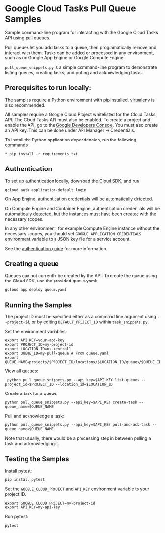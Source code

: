 # Google Cloud Tasks Pull Queue Samples

Sample command-line program for interacting with the Google Cloud Tasks API
using pull queues.

Pull queues let you add tasks to a queue, then programatically remove and
interact with them. Tasks can be added or processed in any environment,
such as on Google App Engine or Google Compute Engine.

`pull_queue_snippets.py` is a simple command-line program to demonstrate listing queues,
 creating tasks, and pulling and acknowledging tasks.

## Prerequisites to run locally:

The samples require a Python environment with [pip](https://pypi.python.org/pypi/pip) installed.
[virtualenv](https://virtualenv.readthedocs.org/en/latest/) is also recommended.

All samples require a Google Cloud Project whitelisted for the Cloud Tasks API. The Cloud Tasks
API must also be enabled. To create a project and enable the API, go to the [Google Developers
Console](https://console.developer.google.com). You must also create an API key. This can be
done under API Manager -> Credentials.

To install the Python application dependencies, run the following commands:

    * pip install -r requirements.txt


## Authentication

To set up authentication locally, download the [Cloud SDK](https://cloud.google.com/sdk), and run

    gcloud auth application-default login

On App Engine, authentication credentials will be automatically detected.

On Compute Engine and Container Engine, authentication credentials will be
automatically detected, but the instances must have been created with the
necessary scopes.

In any other environment, for example Compute Engine instance without the
necessary scopes, you should set `GOOGLE_APPLICATION_CREDENTIALS` environment
variable to a JSON key file for a service account.

See the [authentication guide](https://cloud.google.com/docs/authentication)
for more information.

## Creating a queue

Queues can not currently be created by the API. To create the queue using the Cloud SDK, use
the provided queue.yaml:

    gcloud app deploy queue.yaml

## Running the Samples

The project ID must be specified either as a command line argument using `--project-id`, or by
editing `DEFAULT_PROJECT_ID` within `task_snippets.py`.

Set the environment variables:

    export API_KEY=your-api-key
    export PROJECT_ID=my-project-id
    export LOCATION_ID=us-central1
    export QUEUE_ID=my-pull-queue # From queue.yaml
    export QUEUE_NAME=projects/$PROJECT_ID/locations/$LOCATION_ID/queues/$QUEUE_ID

View all queues:

     python pull_queue_snippets.py --api_key=$API_KEY list-queues --project_id=$PROJECT_ID --location_id=$LOCATION_ID

Create a task for a queue:

    python pull_queue_snippets.py --api_key=$API_KEY create-task --queue_name=$QUEUE_NAME

Pull and acknowledge a task:

    python pull_queue_snippets.py --api_key=$API_KEY pull-and-ack-task --queue_name=$QUEUE_NAME

Note that usually, there would be a processing step in between pulling a task and acknowledging it.

## Testing the Samples

Install pytest:

    pip install pytest

Set the `GOOGLE_CLOUD_PROJECT` and `API_KEY` environment variable to your project ID.

    export GOOGLE_CLOUD_PROJECT=my-project-id
    export API_KEY=my-api-key

Run pytest:

    pytest
